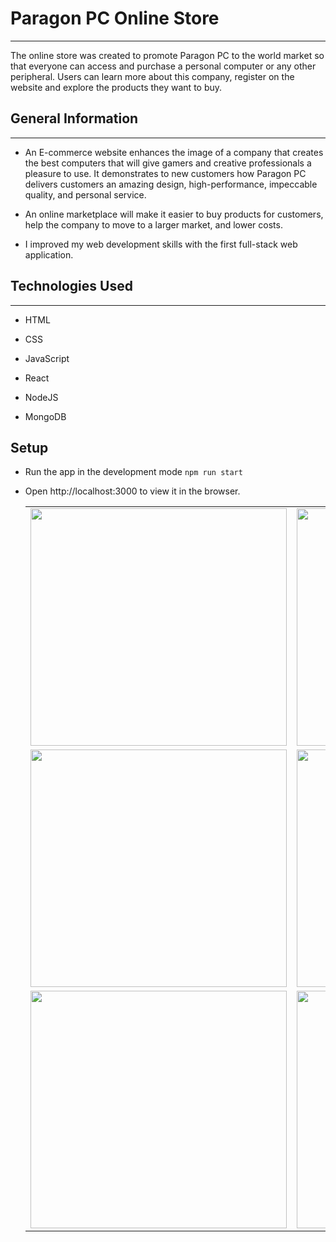 <h1>Paragon PC Online Store</h1>
<hr><p>The online store was created to promote Paragon PC to the world market so that everyone can access and purchase a personal computer or any other peripheral. Users can learn more about this company, register on the website and explore the products they want to buy.</p><h2>General Information</h2>
<hr><ul>
<li>An E-commerce website enhances the image of a company that creates the best computers that will give gamers and creative professionals a pleasure to use. It demonstrates to new customers how Paragon PC delivers customers an amazing design, high-performance, impeccable quality, and personal service.</li>
</ul><ul>
<li>An online marketplace will make it easier to buy products for customers, help the company to move to a larger market, and lower costs.</li>
</ul><ul>
<li>I improved my web development skills with the first full-stack web application.</li>
</ul><h2>Technologies Used</h2>
<hr><ul>
<li>HTML</li>
</ul><ul>
<li>CSS</li>
</ul><ul>
<li>JavaScript</li>
</ul><ul>
<li>React</li>
</ul><ul>
<li>NodeJS</li>
</ul><ul>
<li>MongoDB</li>
</ul><h2>Setup</h2>
</ul><ul>
<li>Run the app in the development mode <code>npm run start</code></li>
<p>
<li>Open http://localhost:3000 to view it in the browser.</li>

<table>
  <tr>
    <td valign="top">
      <img src="https://user-images.githubusercontent.com/64171964/204113632-d5725396-ab5f-462d-8d2a-b8b396ea7ef9.png" width="410" height="380">
    </td>
    <td valign="top">
      <img src="https://user-images.githubusercontent.com/64171964/204113642-3ffff363-6b6b-4cc1-8695-0379f529a572.png" width="410" height="380">
    </td>
    <td valign="top">
      <img src="https://user-images.githubusercontent.com/64171964/204113648-6b1daab2-6032-43db-8917-d3c6e9f97b3b.png" width="410" height="380">
    </td>
    <td valign="top">
      <img src="https://user-images.githubusercontent.com/64171964/204113660-08b8cdd5-9e8f-436e-a39d-cc2c88485090.png" width="410" height="380">
    </td>
  </tr>
  <tr>
    <td valign="top">
      <img src="https://user-images.githubusercontent.com/64171964/204113685-04bd26b3-76fc-446a-b4c7-ecae8de674b5.png" width="410" height="380">
    </td>
    <td valign="top">
      <img src="https://user-images.githubusercontent.com/64171964/204113697-cb342454-4f00-48cf-a2a6-9f1a5f307044.png" width="410" height="380">
    </td>
    <td valign="top">
      <img src="https://user-images.githubusercontent.com/64171964/204113705-f7f57f7c-b906-422b-bed9-1b3277742f46.png" width="410" height="380">
    </td>
    <td valign="top">
      <img src="https://user-images.githubusercontent.com/64171964/204113709-daa6d1c8-34bf-4631-b1c6-7bc994af1e5a.png" width="410" height="380">
    </td>
  </tr>
  <tr>
    <td valign="top">
      <img src="https://user-images.githubusercontent.com/64171964/204113723-c0a33159-04a1-4f84-859b-39e9f2d89e4a.png" width="410" height="380">
    </td>
    <td valign="top">
      <img src="https://user-images.githubusercontent.com/64171964/204113727-9d46e76e-ec84-4346-a9ae-726040d69259.png" width="410" height="380">
    </td>
    <td valign="top">
      <img src="https://user-images.githubusercontent.com/64171964/204113735-1299f993-d436-48e1-9abb-c9e78ffb0ca4.png" width="410" height="380">
    </td>
    <td valign="top">
      <img src="" width="410" height="380">
    </td>
  </tr>
</table>
